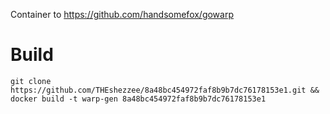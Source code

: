 Container to https://github.com/handsomefox/gowarp
# Build
`git clone https://github.com/THEshezzee/8a48bc454972faf8b9b7dc76178153e1.git && docker build -t warp-gen 8a48bc454972faf8b9b7dc76178153e1`
